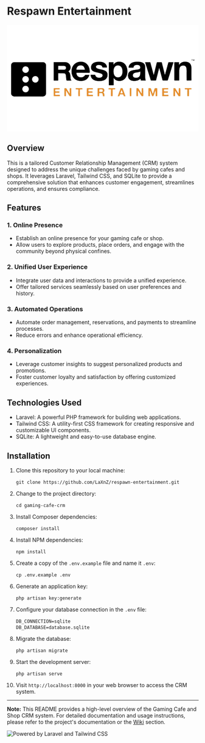 # Respawn Entertainment

![Respawn Entertainment](public\assets\images\logo.png)

## Overview

This is a tailored Customer Relationship Management (CRM) system designed to address the unique challenges faced by gaming cafes and shops. It leverages Laravel, Tailwind CSS, and SQLite to provide a comprehensive solution that enhances customer engagement, streamlines operations, and ensures compliance.

## Features

### 1. Online Presence

-   Establish an online presence for your gaming cafe or shop.
-   Allow users to explore products, place orders, and engage with the community beyond physical confines.

### 2. Unified User Experience

-   Integrate user data and interactions to provide a unified experience.
-   Offer tailored services seamlessly based on user preferences and history.

### 3. Automated Operations

-   Automate order management, reservations, and payments to streamline processes.
-   Reduce errors and enhance operational efficiency.

### 4. Personalization

-   Leverage customer insights to suggest personalized products and promotions.
-   Foster customer loyalty and satisfaction by offering customized experiences.



## Technologies Used

-   Laravel: A powerful PHP framework for building web applications.
-   Tailwind CSS: A utility-first CSS framework for creating responsive and customizable UI components.
-   SQLite: A lightweight and easy-to-use database engine.

## Installation

1. Clone this repository to your local machine:

    ```shell
    git clone https://github.com/LaXnZ/respawn-entertainment.git
    ```

2. Change to the project directory:

    ```shell
    cd gaming-cafe-crm
    ```

3. Install Composer dependencies:

    ```shell
    composer install
    ```

4. Install NPM dependencies:

    ```shell
    npm install
    ```

5. Create a copy of the `.env.example` file and name it `.env`:

    ```shell
    cp .env.example .env
    ```

6. Generate an application key:

    ```shell
    php artisan key:generate
    ```

7. Configure your database connection in the `.env` file:

    ```shell
    DB_CONNECTION=sqlite
    DB_DATABASE=database.sqlite
    ```

8. Migrate the database:

    ```shell
    php artisan migrate
    ```

9. Start the development server:

    ```shell
    php artisan serve
    ```

10. Visit `http://localhost:8000` in your web browser to access the CRM system.

---

**Note:** This README provides a high-level overview of the Gaming Cafe and Shop CRM system. For detailed documentation and usage instructions, please refer to the project's documentation or the [Wiki](https://github.com/yourusername/gaming-cafe-crm/wiki) section.

![Powered by Laravel and Tailwind CSS](powered-by-laravel-tailwind.png)
